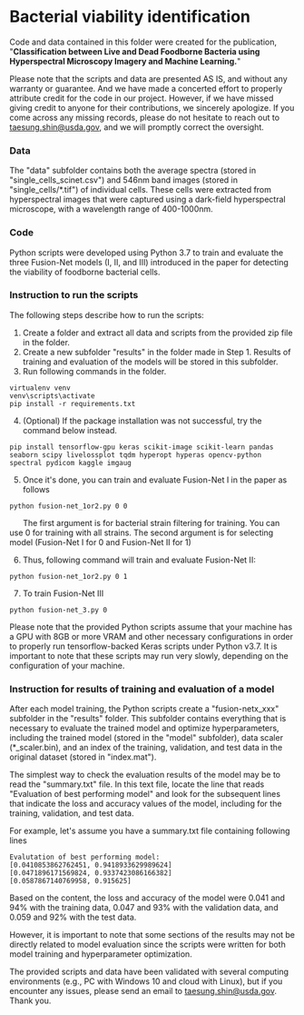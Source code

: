 # Bacterial viability identification

Code and data contained in this folder were created for the publication, 
"**Classification between Live and Dead Foodborne Bacteria using Hyperspectral Microscopy Imagery and Machine Learning.**" 

Please note that the scripts and data are presented AS IS, and without any warranty or guarantee. 
And we have made a concerted effort to properly attribute credit for the code in our project. 
However, if we have missed giving credit to anyone for their contributions, we sincerely 
apologize. If you come across any missing records, please do not hesitate to reach out to 
taesung.shin@usda.gov, and we will promptly correct the oversight. 

### Data
The "data" subfolder contains both the average spectra (stored in "single_cells_scinet.csv") and 546nm band images (stored in "single_cells/*.tif") of individual cells. These cells were extracted from hyperspectral images that were captured using a dark-field hyperspectral microscope, with a wavelength range of 400-1000nm.

### Code
Python scripts were developed using Python 3.7 to train and evaluate the three Fusion-Net models (I, II, and III) introduced in the paper for detecting the viability of foodborne bacterial cells.

### Instruction to run the scripts

The following steps describe how to run the scripts:
1. Create a folder and extract all data and scripts from the provided zip file in the folder.
2. Create a new subfolder "results" in the folder made in Step 1. 
Results of training and evaluation of the models will be stored in this subfolder.
3. Run following commands in the folder.
```
virtualenv venv
venv\scripts\activate
pip install -r requirements.txt
```
4. (Optional) If the package installation was not successful, try the command below instead.
```
pip install tensorflow-gpu keras scikit-image scikit-learn pandas seaborn scipy livelossplot tqdm hyperopt hyperas opencv-python spectral pydicom kaggle imgaug
```

5. Once it's done, you can train and evaluate Fusion-Net I in the paper as follows
```
python fusion-net_1or2.py 0 0
```
&nbsp;&nbsp;&nbsp;&nbsp;&nbsp;&nbsp;The first argument is for bacterial strain filtering for training. 
You can use 0 for training with all strains. The second argument is for selecting model (Fusion-Net I for 0 and Fusion-Net II for 1)

6. Thus, following command will train and evaluate Fusion-Net II:
```
python fusion-net_1or2.py 0 1
```
7. To train Fusion-Net III
```
python fusion-net_3.py 0
```

Please note that the provided Python scripts assume that your machine has a GPU with 8GB or more VRAM and other necessary configurations in order to properly run tensorflow-backed Keras scripts under Python v3.7. It is important to note that these scripts may run very slowly, depending on the configuration of your machine.

### Instruction for results of training and evaluation of a model
After each model training, the Python scripts create a "fusion-netx_xxx" subfolder in the "results" folder. This subfolder contains everything that is necessary to evaluate the trained model and optimize hyperparameters, including the trained model (stored in the "model" subfolder), data scaler (*_scaler.bin), and an index of the training, validation, and test data in the original dataset (stored in "index.mat").

The simplest way to check the evaluation results of the model may be to read the "summary.txt" file. In this text file, locate the line that reads "Evaluation of best performing model" and look for the subsequent lines that indicate the loss and accuracy values of the model, including for the training, validation, and test data.

For example, let's assume you have a summary.txt file containing following lines
```
Evalutation of best performing model:
[0.0410853862762451, 0.9418933629989624]
[0.0471896171569824, 0.9337423086166382]
[0.0587867140769958, 0.915625]
```
Based on the content, the loss and accuracy of the model were 0.041 and 94% with the training data, 0.047 and 93% with the validation data, and 0.059 and 92% with the test data.

However, it is important to note that some sections of the results may not be directly related to model evaluation since the scripts were written for both model training and hyperparameter optimization.

The provided scripts and data have been validated with several computing environments (e.g., PC with Windows 10 and cloud with Linux), but if you encounter any issues, please send an email to taesung.shin@usda.gov. Thank you.
